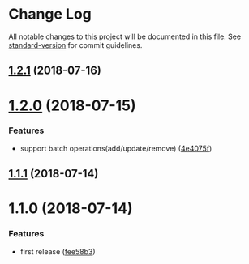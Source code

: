 # Change Log

All notable changes to this project will be documented in this file. See [standard-version](https://github.com/conventional-changelog/standard-version) for commit guidelines.

<a name="1.2.1"></a>
## [1.2.1](https://github.com/fbi-templates/fbi-task-manage/compare/v1.2.0...v1.2.1) (2018-07-16)



<a name="1.2.0"></a>
# [1.2.0](https://github.com/fbi-templates/fbi-task-manage/compare/v1.1.1...v1.2.0) (2018-07-15)


### Features

* support batch operations(add/update/remove) ([4e4075f](https://github.com/fbi-templates/fbi-task-manage/commit/4e4075f))



<a name="1.1.1"></a>
## [1.1.1](https://github.com/fbi-templates/fbi-task-manage/compare/v1.1.0...v1.1.1) (2018-07-14)



<a name="1.1.0"></a>
# 1.1.0 (2018-07-14)


### Features

* first release ([fee58b3](https://github.com/fbi-templates/fbi-task-manage/commit/fee58b3))

